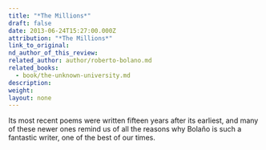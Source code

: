 ```yaml
---
title: "*The Millions*"
draft: false
date: 2013-06-24T15:27:00.000Z
attribution: "*The Millions*"
link_to_original:
nd_author_of_this_review:
related_author: author/roberto-bolano.md
related_books:
  - book/the-unknown-university.md
description:
weight:
layout: none
---
```

Its most recent poems were written fifteen years after its earliest, and many of these newer ones remind us of all the reasons why Bolaño is such a fantastic writer, one of the best of our times.

